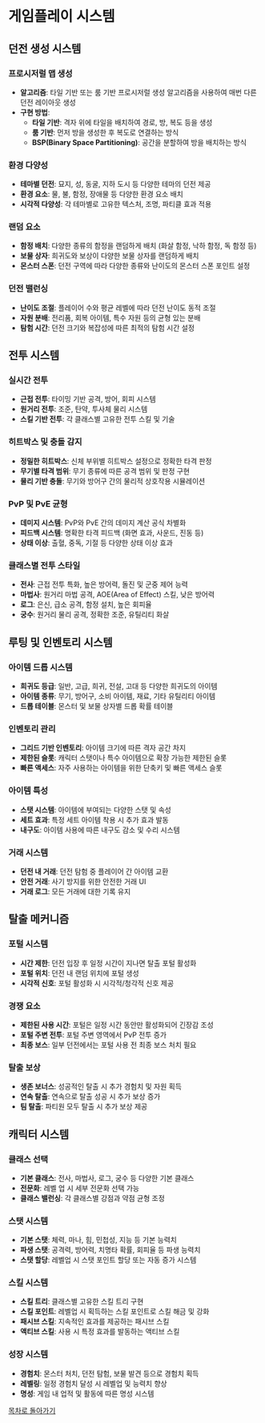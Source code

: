 # 게임플레이 시스템

## 던전 생성 시스템

### 프로시저럴 맵 생성
- **알고리즘**: 타일 기반 또는 룸 기반 프로시저럴 생성 알고리즘을 사용하여 매번 다른 던전 레이아웃 생성
- **구현 방법**:
  - **타일 기반**: 격자 위에 타일을 배치하여 경로, 방, 복도 등을 생성
  - **룸 기반**: 먼저 방을 생성한 후 복도로 연결하는 방식
  - **BSP(Binary Space Partitioning)**: 공간을 분할하여 방을 배치하는 방식

### 환경 다양성
- **테마별 던전**: 묘지, 성, 동굴, 지하 도시 등 다양한 테마의 던전 제공
- **환경 요소**: 물, 불, 함정, 장애물 등 다양한 환경 요소 배치
- **시각적 다양성**: 각 테마별로 고유한 텍스처, 조명, 파티클 효과 적용

### 랜덤 요소
- **함정 배치**: 다양한 종류의 함정을 랜덤하게 배치 (화살 함정, 낙하 함정, 독 함정 등)
- **보물 상자**: 희귀도와 보상이 다양한 보물 상자를 랜덤하게 배치
- **몬스터 스폰**: 던전 구역에 따라 다양한 종류와 난이도의 몬스터 스폰 포인트 설정

### 던전 밸런싱
- **난이도 조절**: 플레이어 수와 평균 레벨에 따라 던전 난이도 동적 조절
- **자원 분배**: 전리품, 회복 아이템, 특수 자원 등의 균형 있는 분배
- **탐험 시간**: 던전 크기와 복잡성에 따른 최적의 탐험 시간 설정

## 전투 시스템

### 실시간 전투
- **근접 전투**: 타이밍 기반 공격, 방어, 회피 시스템
- **원거리 전투**: 조준, 탄약, 투사체 물리 시스템
- **스킬 기반 전투**: 각 클래스별 고유한 전투 스킬 및 기술

### 히트박스 및 충돌 감지
- **정밀한 히트박스**: 신체 부위별 히트박스 설정으로 정확한 타격 판정
- **무기별 타격 범위**: 무기 종류에 따른 공격 범위 및 판정 구현
- **물리 기반 충돌**: 무기와 방어구 간의 물리적 상호작용 시뮬레이션

### PvP 및 PvE 균형
- **데미지 시스템**: PvP와 PvE 간의 데미지 계산 공식 차별화
- **피드백 시스템**: 명확한 타격 피드백 (화면 효과, 사운드, 진동 등)
- **상태 이상**: 출혈, 중독, 기절 등 다양한 상태 이상 효과

### 클래스별 전투 스타일
- **전사**: 근접 전투 특화, 높은 방어력, 돌진 및 군중 제어 능력
- **마법사**: 원거리 마법 공격, AOE(Area of Effect) 스킬, 낮은 방어력
- **로그**: 은신, 급소 공격, 함정 설치, 높은 회피율
- **궁수**: 원거리 물리 공격, 정확한 조준, 유틸리티 화살

## 루팅 및 인벤토리 시스템

### 아이템 드롭 시스템
- **희귀도 등급**: 일반, 고급, 희귀, 전설, 고대 등 다양한 희귀도의 아이템
- **아이템 종류**: 무기, 방어구, 소비 아이템, 재료, 기타 유틸리티 아이템
- **드롭 테이블**: 몬스터 및 보물 상자별 드롭 확률 테이블

### 인벤토리 관리
- **그리드 기반 인벤토리**: 아이템 크기에 따른 격자 공간 차지
- **제한된 슬롯**: 캐릭터 스탯이나 특수 아이템으로 확장 가능한 제한된 슬롯
- **빠른 액세스**: 자주 사용하는 아이템을 위한 단축키 및 빠른 액세스 슬롯

### 아이템 특성
- **스탯 시스템**: 아이템에 부여되는 다양한 스탯 및 속성
- **세트 효과**: 특정 세트 아이템 착용 시 추가 효과 발동
- **내구도**: 아이템 사용에 따른 내구도 감소 및 수리 시스템

### 거래 시스템
- **던전 내 거래**: 던전 탐험 중 플레이어 간 아이템 교환
- **안전 거래**: 사기 방지를 위한 안전한 거래 UI
- **거래 로그**: 모든 거래에 대한 기록 유지

## 탈출 메커니즘

### 포털 시스템
- **시간 제한**: 던전 입장 후 일정 시간이 지나면 탈출 포털 활성화
- **포털 위치**: 던전 내 랜덤 위치에 포털 생성
- **시각적 신호**: 포털 활성화 시 시각적/청각적 신호 제공

### 경쟁 요소
- **제한된 사용 시간**: 포털은 일정 시간 동안만 활성화되어 긴장감 조성
- **포털 주변 전투**: 포털 주변 영역에서 PvP 전투 증가
- **최종 보스**: 일부 던전에서는 포털 사용 전 최종 보스 처치 필요

### 탈출 보상
- **생존 보너스**: 성공적인 탈출 시 추가 경험치 및 자원 획득
- **연속 탈출**: 연속으로 탈출 성공 시 추가 보상 증가
- **팀 탈출**: 파티원 모두 탈출 시 추가 보상 제공

## 캐릭터 시스템

### 클래스 선택
- **기본 클래스**: 전사, 마법사, 로그, 궁수 등 다양한 기본 클래스
- **전문화**: 레벨 업 시 세부 전문화 선택 가능
- **클래스 밸런싱**: 각 클래스별 강점과 약점 균형 조정

### 스탯 시스템
- **기본 스탯**: 체력, 마나, 힘, 민첩성, 지능 등 기본 능력치
- **파생 스탯**: 공격력, 방어력, 치명타 확률, 회피율 등 파생 능력치
- **스탯 할당**: 레벨업 시 스탯 포인트 할당 또는 자동 증가 시스템

### 스킬 시스템
- **스킬 트리**: 클래스별 고유한 스킬 트리 구현
- **스킬 포인트**: 레벨업 시 획득하는 스킬 포인트로 스킬 해금 및 강화
- **패시브 스킬**: 지속적인 효과를 제공하는 패시브 스킬
- **액티브 스킬**: 사용 시 특정 효과를 발동하는 액티브 스킬

### 성장 시스템
- **경험치**: 몬스터 처치, 던전 탐험, 보물 발견 등으로 경험치 획득
- **레벨링**: 일정 경험치 달성 시 레벨업 및 능력치 향상
- **명성**: 게임 내 업적 및 활동에 따른 명성 시스템

[목차로 돌아가기](./MasterPlan.md)
